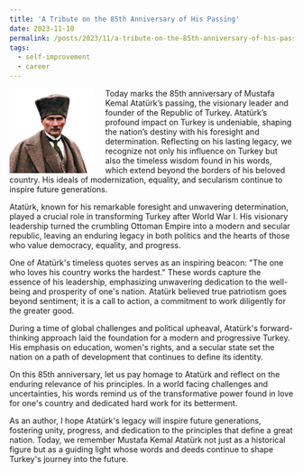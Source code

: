 ```yaml
---
title: 'A Tribute on the 85th Anniversary of His Passing'
date: 2023-11-10
permalink: /posts/2023/11/a-tribute-on-the-85th-anniversary-of-his-passing/
tags:
  - self-improvement
  - career
---
```


<img width="150" alt="tribute anniversary passing" src="/images/posts/a-tribute-on-the-85th-anniversary-of-his-passing.png" style="float: left; margin-right: 20px;" /> Today marks the 85th anniversary of Mustafa Kemal Atatürk’s passing, the visionary leader and founder of the Republic of Turkey. Atatürk’s profound impact on Turkey is undeniable, shaping the nation’s destiny with his foresight and determination. Reflecting on his lasting legacy, we recognize not only his influence on Turkey but also the timeless wisdom found in his words, which extend beyond the borders of his beloved country. His ideals of modernization, equality, and secularism continue to inspire future generations.

Atatürk, known for his remarkable foresight and unwavering determination, played a crucial role in transforming Turkey after World War I. His visionary leadership turned the crumbling Ottoman Empire into a modern and secular republic, leaving an enduring legacy in both politics and the hearts of those who value democracy, equality, and progress.

One of Atatürk's timeless quotes serves as an inspiring beacon: "The one who loves his country works the hardest." These words capture the essence of his leadership, emphasizing unwavering dedication to the well-being and prosperity of one's nation. Atatürk believed true patriotism goes beyond sentiment; it is a call to action, a commitment to work diligently for the greater good.

During a time of global challenges and political upheaval, Atatürk's forward-thinking approach laid the foundation for a modern and progressive Turkey. His emphasis on education, women's rights, and a secular state set the nation on a path of development that continues to define its identity.

On this 85th anniversary, let us pay homage to Atatürk and reflect on the enduring relevance of his principles. In a world facing challenges and uncertainties, his words remind us of the transformative power found in love for one's country and dedicated hard work for its betterment.

As an author, I hope Atatürk's legacy will inspire future generations, fostering unity, progress, and dedication to the principles that define a great nation. Today, we remember Mustafa Kemal Atatürk not just as a historical figure but as a guiding light whose words and deeds continue to shape Turkey's journey into the future.
